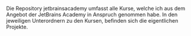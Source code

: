 Die Repository jetbrainsacademy umfasst alle Kurse, welche ich aus dem Angebot der JetBrains Academy in Anspruch genommen habe. In den jeweiligen Unterordnern zu den Kursen, befinden sich die eigentlichen Projekte. 

